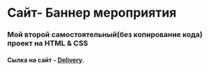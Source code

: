 # Сайт- Баннер мероприятия 
### Мой второй самостоятельный(без копирование кода) проект на HTML & CSS

#### Сылка на сайт - [Delivery](https://olirun.github.io//baner//).
